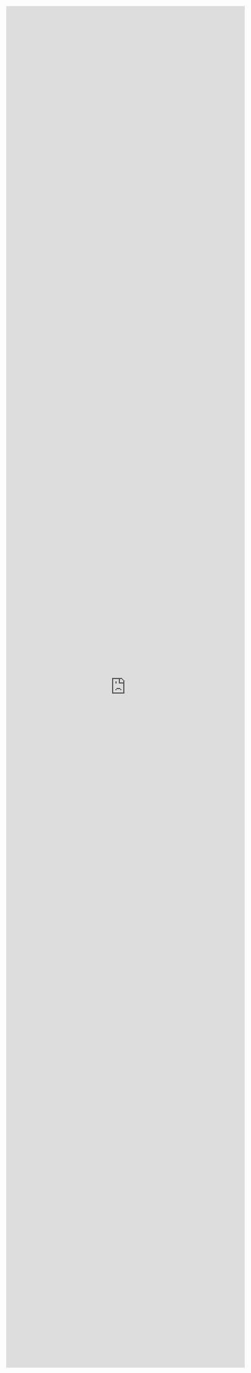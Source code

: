 <iframe src="https://docs.google.com/forms/d/e/1FAIpQLSeHGDALMpa5mDOtOXPLCjN_Hn_g85cBQzsx_X3yrpWnGcHAhQ/viewform?embedded=true" width="640" height="3654" frameborder="0" marginheight="0" marginwidth="0">Loading…</iframe>